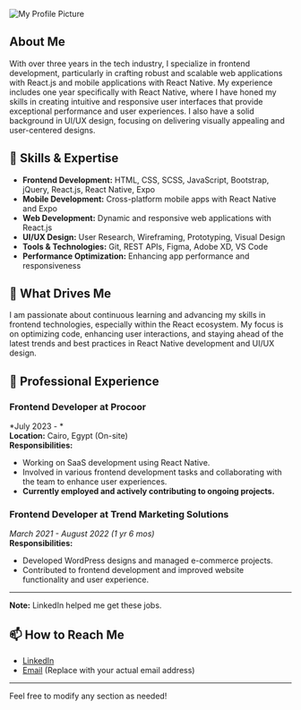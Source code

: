 
![My Profile Picture](https://media.licdn.com/dms/image/v2/D4D16AQFfl26sCezwcw/profile-displaybackgroundimage-shrink_350_1400/profile-displaybackgroundimage-shrink_350_1400/0/1725153116834?e=1730937600&v=beta&t=hHwuCLmAEsKHD5Y5F1auCc1aer2-PASN8YjAZJcWlaI)

## About Me

With over three years in the tech industry, I specialize in frontend development, particularly in crafting robust and scalable web applications with React.js and mobile applications with React Native. My experience includes one year specifically with React Native, where I have honed my skills in creating intuitive and responsive user interfaces that provide exceptional performance and user experiences. I also have a solid background in UI/UX design, focusing on delivering visually appealing and user-centered designs.

## 🔧 Skills & Expertise

- **Frontend Development:** HTML, CSS, SCSS, JavaScript, Bootstrap, jQuery, React.js, React Native, Expo
- **Mobile Development:** Cross-platform mobile apps with React Native and Expo
- **Web Development:** Dynamic and responsive web applications with React.js
- **UI/UX Design:** User Research, Wireframing, Prototyping, Visual Design
- **Tools & Technologies:** Git, REST APIs, Figma, Adobe XD, VS Code
- **Performance Optimization:** Enhancing app performance and responsiveness

## 🚀 What Drives Me

I am passionate about continuous learning and advancing my skills in frontend technologies, especially within the React ecosystem. My focus is on optimizing code, enhancing user interactions, and staying ahead of the latest trends and best practices in React Native development and UI/UX design.

## 🏢 Professional Experience

### **Frontend Developer at Procoor**
*July 2023 - *  
**Location:** Cairo, Egypt (On-site)  
**Responsibilities:**
- Working on SaaS development using React Native.
- Involved in various frontend development tasks and collaborating with the team to enhance user experiences.
- **Currently employed and actively contributing to ongoing projects.**


### **Frontend Developer at Trend Marketing Solutions**
*March 2021 - August 2022 (1 yr 6 mos)*  
**Responsibilities:**
- Developed WordPress designs and managed e-commerce projects.
- Contributed to frontend development and improved website functionality and user experience.

---

**Note:** LinkedIn helped me get these jobs.

## 📫 How to Reach Me

- [LinkedIn](https://www.linkedin.com/in/taha-alaa-05612a2b7/)
- [Email](tahaalaamohamed99@gmail.com) (Replace with your actual email address)

---

Feel free to modify any section as needed!
